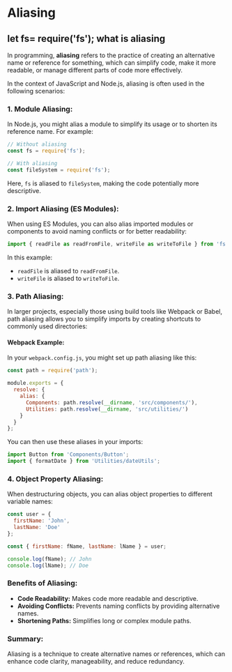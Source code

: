 # Aliasing

## let fs= require('fs'); what is  aliasing

In programming, **aliasing** refers to the practice of creating an alternative name or reference for something, which can simplify code, make it more readable, or manage different parts of code more effectively.

In the context of JavaScript and Node.js, aliasing is often used in the following scenarios:

### 1. **Module Aliasing:**

In Node.js, you might alias a module to simplify its usage or to shorten its reference name. For example:

```javascript
// Without aliasing
const fs = require('fs');

// With aliasing
const fileSystem = require('fs');
```

Here, `fs` is aliased to `fileSystem`, making the code potentially more descriptive.

### 2. **Import Aliasing (ES Modules):**

When using ES Modules, you can also alias imported modules or components to avoid naming conflicts or for better readability:

```javascript
import { readFile as readFromFile, writeFile as writeToFile } from 'fs';
```

In this example:

- `readFile` is aliased to `readFromFile`.
- `writeFile` is aliased to `writeToFile`.

### 3. **Path Aliasing:**

In larger projects, especially those using build tools like Webpack or Babel, path aliasing allows you to simplify imports by creating shortcuts to commonly used directories:

#### **Webpack Example:**

In your `webpack.config.js`, you might set up path aliasing like this:

```javascript
const path = require('path');

module.exports = {
  resolve: {
    alias: {
      Components: path.resolve(__dirname, 'src/components/'),
      Utilities: path.resolve(__dirname, 'src/utilities/')
    }
  }
};
```

You can then use these aliases in your imports:

```javascript
import Button from 'Components/Button';
import { formatDate } from 'Utilities/dateUtils';
```

### 4. **Object Property Aliasing:**

When destructuring objects, you can alias object properties to different variable names:

```javascript
const user = {
  firstName: 'John',
  lastName: 'Doe'
};

const { firstName: fName, lastName: lName } = user;

console.log(fName); // John
console.log(lName); // Doe
```

### **Benefits of Aliasing:**

- **Code Readability:** Makes code more readable and descriptive.
- **Avoiding Conflicts:** Prevents naming conflicts by providing alternative names.
- **Shortening Paths:** Simplifies long or complex module paths.

### **Summary:**

Aliasing is a technique to create alternative names or references, which can enhance code clarity, manageability, and reduce redundancy.
